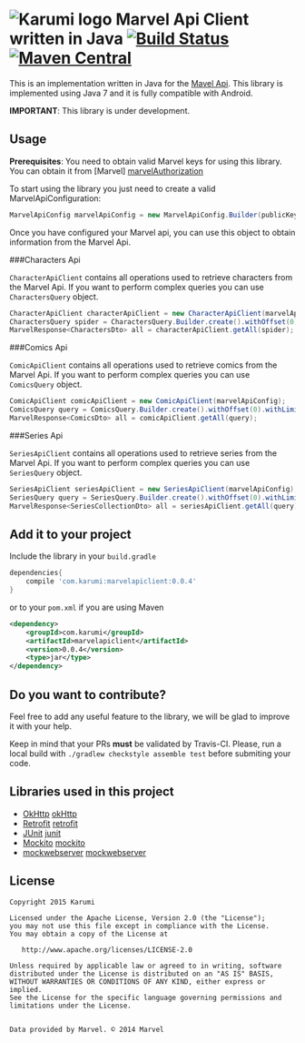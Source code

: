 ![Karumi logo][karumilogo] Marvel Api Client written in Java [![Build Status](https://travis-ci.org/Karumi/MarvelApiClientAndroid.svg?branch=master)](https://travis-ci.org/Karumi/MarvelApiClientAndroid) [![Maven Central](https://maven-badges.herokuapp.com/maven-central/com.karumi/marvelapiclient/badge.svg)](https://maven-badges.herokuapp.com/maven-central/com.karumi/marvelapiclient)
==========================


This is an implementation written in Java for the [Mavel Api][marvelApi]. This library is implemented using Java 7 and it is fully compatible with Android.

**IMPORTANT**: This library is under development.

Usage
-----

**Prerequisites**: You need to obtain valid Marvel keys for using this library. You can obtain it from [Marvel] [marvelAuthorization]  

To start using the library you just need to create a valid MarvelApiConfiguration:

```java
MarvelApiConfig marvelApiConfig = new MarvelApiConfig.Builder(publicKey, privateKey).debug().build();
```

Once you have configured your Marvel api, you can use this object to obtain information from the Marvel Api.

###Characters Api

``CharacterApiClient`` contains all operations used to retrieve characters from the Marvel Api. If you want to perform complex queries you can use ``CharactersQuery`` object.

```java
CharacterApiClient characterApiClient = new CharacterApiClient(marvelApiConfig);
CharactersQuery spider = CharactersQuery.Builder.create().withOffset(0).withLimit(10).build();
MarvelResponse<CharactersDto> all = characterApiClient.getAll(spider);
```

###Comics Api

``ComicApiClient`` contains all operations used to retrieve comics from the Marvel Api. If you want to perform complex queries you can use ``ComicsQuery`` object.

```java
ComicApiClient comicApiClient = new ComicApiClient(marvelApiConfig);
ComicsQuery query = ComicsQuery.Builder.create().withOffset(0).withLimit(10).build();
MarvelResponse<ComicsDto> all = comicApiClient.getAll(query);
```

###Series Api

``SeriesApiClient`` contains all operations used to retrieve series from the Marvel Api. If you want to perform complex queries you can use ``SeriesQuery`` object.

```java
SeriesApiClient seriesApiClient = new SeriesApiClient(marvelApiConfig);
SeriesQuery query = SeriesQuery.Builder.create().withOffset(0).withLimit(10).build();
MarvelResponse<SeriesCollectionDto> all = seriesApiClient.getAll(query);
```

Add it to your project
----------------------

Include the library in your ``build.gradle``

```groovy
dependencies{
    compile 'com.karumi:marvelapiclient:0.0.4'
}
```

or to your ``pom.xml`` if you are using Maven

```xml
<dependency>
    <groupId>com.karumi</groupId>
    <artifactId>marvelapiclient</artifactId>
    <version>0.0.4</version>
    <type>jar</type>
</dependency>

```
Do you want to contribute?
--------------------------

Feel free to add any useful feature to the library, we will be glad to improve it with your help.

Keep in mind that your PRs **must** be validated by Travis-CI. Please, run a local build with ``./gradlew checkstyle assemble test`` before submiting your code.


Libraries used in this project
------------------------------

* [OkHttp] [okHttp]
* [Retrofit] [retrofit]
* [JUnit] [junit]
* [Mockito] [mockito]
* [mockwebserver] [mockwebserver]

License
-------

    Copyright 2015 Karumi

    Licensed under the Apache License, Version 2.0 (the "License");
    you may not use this file except in compliance with the License.
    You may obtain a copy of the License at

       http://www.apache.org/licenses/LICENSE-2.0

    Unless required by applicable law or agreed to in writing, software
    distributed under the License is distributed on an "AS IS" BASIS,
    WITHOUT WARRANTIES OR CONDITIONS OF ANY KIND, either express or implied.
    See the License for the specific language governing permissions and
    limitations under the License.


    Data provided by Marvel. © 2014 Marvel
    
[marvelApi]: http://developer.marvel.com/
[marvelAuthorization]: http://developer.marvel.com/documentation/authorization
[okHttp]: https://github.com/square/okhttp
[retrofit]: https://github.com/square/retrofit
[junit]: https://github.com/junit-team/junit
[mockito]: https://github.com/mockito/mockito
[mockwebserver]: https://github.com/square/okhttp/tree/master/mockwebserver
[karumilogo]: https://cloud.githubusercontent.com/assets/858090/11626547/e5a1dc66-9ce3-11e5-908d-537e07e82090.png
